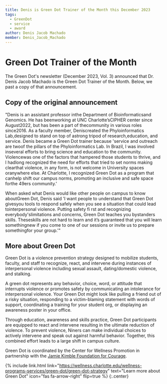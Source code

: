 ```yaml
---
title: Denis is Green Dot Trainer of the Month this December 2023
tags:
  - GreenDot
  - service
  - award
author: Denis Jacob Machado
member: Denis_Jacob_Machado
---
```


# Green Dot Trainer of the Month

The Green Dot's newsletter (December 2023, Vol. 3) announced that Dr. Denis Jacob Machado is the Green Dot Trainer of the Month. Below, we past a copy of that announcement.

## Copy of the original announcement

"Denis is an assistant professor inthe Department of Bioinformaticsand Genomics. He has beenworking at UNC Charlotte’sCIPHER center since August2022, but has been a part of thecommunity in various roles since2016. As a faculty member, Deniscreated the Phyloinformatics Lab,designed to stand on top of astrong tripod of research,education, and service.
Denis became a Green Dot trainer because 'service and outreach are twoof the pillars of the Phyloinformatics Lab. In Brazil, I was involved inseveral efforts to bring science and education to the community. Violencewas one of the factors that hampered those students to thrive, and I hadlong recognized the need for efforts that tried to set norms making clearthat violence, in any form, is not welcome in University spaces oranywhere else. At Charlotte, I recognized Green Dot as a program that canhelp shift our campus norms, promoting an inclusive and safe space forthe 49ers community.'

When asked what Denis would like other people on campus to know aboutGreen Dot, Denis said 'I want people to understand that Green Dot givesyou tools to respond safely when you see a situation that could lead tointerpersonal violence. Putting safety fi rst and recognizing everybody'slimitations and concerns, Green Dot teaches you bystanders skills. Theseskills are not hard to learn and it’s guaranteed that you will learn somethingnew if you come to one of our sessions or invite us to prepare somethingfor your group.'"

## More about Green Dot

Green Dot is a violence prevention strategy designed to mobilize students, faculty, and staff to recognize, react, and intervene during instances of interpersonal violence including sexual assault, dating/domestic violence, and stalking.

A green dot represents any behavior, choice, word, or attitude that interrupts violence or promotes safety by communicating an intolerance for interpersonal violence. Your Green Dot might look like pulling a friend out of a risky situation, responding to a victim-blaming statement with words of support, coordinating a training for your student org, or displaying an awareness poster in your office.

Through education, awareness and skills practice, Green Dot participants are equipped to react and intervene resulting in the ultimate reduction of violence. To prevent violence, Niners can make individual choices to actively intervene and speak out against harmful behavior. Together, this combined effort leads to a large shift in campus culture.  

Green Dot is coordinated by the Center for Wellness Promotion in partnership with the [Jamie Kimble Foundation for Courage](https://www.jkffc.org/).

{% include link.html link="https://wellness.charlotte.edu/wellness-programs-services/green-dot/green-dot-strategy" text="Learn more about Green Dot" icon="fas fa-arrow-right" flip=true %}
{:.center}